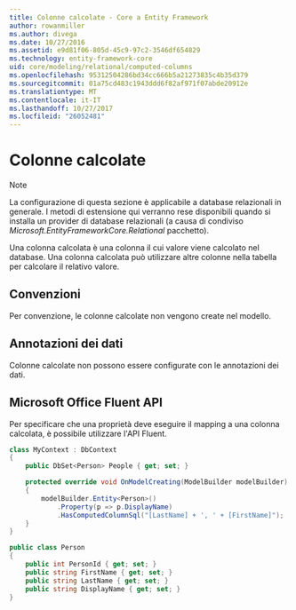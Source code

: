 ```yaml
---
title: Colonne calcolate - Core a Entity Framework
author: rowanmiller
ms.author: divega
ms.date: 10/27/2016
ms.assetid: e9d81f06-805d-45c9-97c2-3546df654829
ms.technology: entity-framework-core
uid: core/modeling/relational/computed-columns
ms.openlocfilehash: 95312504286bd34cc666b5a21273835c4b35d379
ms.sourcegitcommit: 01a75cd483c1943ddd6f82af971f07abde20912e
ms.translationtype: MT
ms.contentlocale: it-IT
ms.lasthandoff: 10/27/2017
ms.locfileid: "26052481"
---
```

# <a name="computed-columns"></a>Colonne calcolate

> [!NOTE]  
> La configurazione di questa sezione è applicabile a database relazionali in generale. I metodi di estensione qui verranno rese disponibili quando si installa un provider di database relazionali (a causa di condiviso *Microsoft.EntityFrameworkCore.Relational* pacchetto).

Una colonna calcolata è una colonna il cui valore viene calcolato nel database. Una colonna calcolata può utilizzare altre colonne nella tabella per calcolare il relativo valore.

## <a name="conventions"></a>Convenzioni

Per convenzione, le colonne calcolate non vengono create nel modello.

## <a name="data-annotations"></a>Annotazioni dei dati

Colonne calcolate non possono essere configurate con le annotazioni dei dati.

## <a name="fluent-api"></a>Microsoft Office Fluent API

Per specificare che una proprietà deve eseguire il mapping a una colonna calcolata, è possibile utilizzare l'API Fluent.

<!-- [!code-csharp[Main](samples/core/relational/Modeling/FluentAPI/Samples/Relational/ComputedColumn.cs?highlight=9)] -->
``` csharp
class MyContext : DbContext
{
    public DbSet<Person> People { get; set; }

    protected override void OnModelCreating(ModelBuilder modelBuilder)
    {
        modelBuilder.Entity<Person>()
            .Property(p => p.DisplayName)
            .HasComputedColumnSql("[LastName] + ', ' + [FirstName]");
    }
}

public class Person
{
    public int PersonId { get; set; }
    public string FirstName { get; set; }
    public string LastName { get; set; }
    public string DisplayName { get; set; }
}
```
